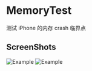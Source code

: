 # MemoryTest

测试 iPhone 的内存 crash 临界点

## ScreenShots

![Example](https://github.com/pcc518/MemoryTest.git/Screen/MomeryTest.png)
![Example](https://github.com/pcc518/MemoryTest.git/Screen/MomeryTest.gif)
